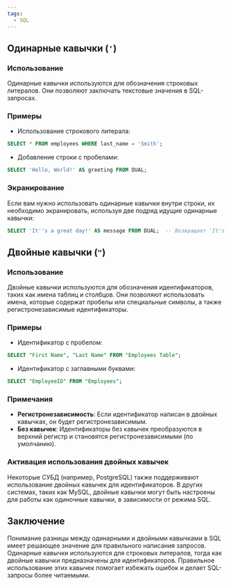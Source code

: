 ```yaml
---
tags:
  - SQL
---
```


## Одинарные кавычки (`'`)

### Использование

Одинарные кавычки используются для обозначения строковых литералов. Они позволяют заключать текстовые значения в SQL-запросах.

### Примеры

- Использование строкового литерала:

```sql
SELECT * FROM employees WHERE last_name = 'Smith';
```

- Добавление строки с пробелами:

```sql
SELECT 'Hello, World!' AS greeting FROM DUAL;
```

### Экранирование

Если вам нужно использовать одинарные кавычки внутри строки, их необходимо экранировать, используя две подряд идущие одинарные кавычки:

```sql
SELECT 'It''s a great day!' AS message FROM DUAL;  -- Возвращает 'It's a great day!'
```

## Двойные кавычки (`"`)

### Использование

Двойные кавычки используются для обозначения идентификаторов, таких как имена таблиц и столбцов. Они позволяют использовать имена, которые содержат пробелы или специальные символы, а также регистронезависимые идентификаторы.

### Примеры

- Идентификатор с пробелом:

```sql
SELECT "First Name", "Last Name" FROM "Employees Table";
```

- Идентификатор с заглавными буквами:

```sql
SELECT "EmployeeID" FROM "Employees";
```

### Примечания

- **Регистронезависимость**: Если идентификатор написан в двойных кавычках, он будет регистронезависимым.
- **Без кавычек**: Идентификаторы без кавычек преобразуются в верхний регистр и становятся регистронезависимыми (по умолчанию).

### Активация использования двойных кавычек

Некоторые СУБД (например, PostgreSQL) также поддерживают использование двойных кавычек для идентификаторов. В других системах, таких как MySQL, двойные кавычки могут быть настроены для работы как одиночные кавычки, в зависимости от режима SQL.

## Заключение

Понимание разницы между одинарными и двойными кавычками в SQL имеет решающее значение для правильного написания запросов. Одинарные кавычки используются для строковых литералов, тогда как двойные кавычки предназначены для идентификаторов. Правильное использование этих кавычек помогает избежать ошибок и делает SQL-запросы более читаемыми.